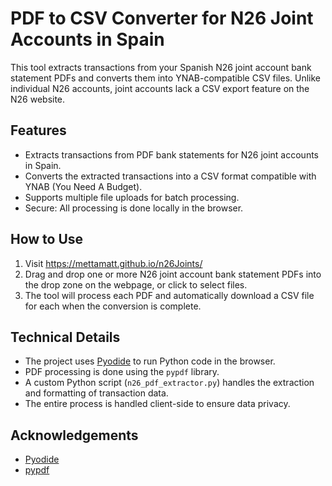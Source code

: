 # PDF to CSV Converter for N26 Joint Accounts in Spain

This tool extracts transactions from your Spanish N26 joint account bank statement PDFs and converts them into YNAB-compatible CSV files. Unlike individual N26 accounts, joint accounts lack a CSV export feature on the N26 website.

## Features

- Extracts transactions from PDF bank statements for N26 joint accounts in Spain.
- Converts the extracted transactions into a CSV format compatible with YNAB (You Need A Budget).
- Supports multiple file uploads for batch processing.
- Secure: All processing is done locally in the browser.

## How to Use

1. Visit https://mettamatt.github.io/n26Joints/
2. Drag and drop one or more N26 joint account bank statement PDFs into the drop zone on the webpage, or click to select files.
3. The tool will process each PDF and automatically download a CSV file for each when the conversion is complete.

## Technical Details

- The project uses [Pyodide](https://pyodide.org/) to run Python code in the browser.
- PDF processing is done using the `pypdf` library.
- A custom Python script (`n26_pdf_extractor.py`) handles the extraction and formatting of transaction data.
- The entire process is handled client-side to ensure data privacy.

## Acknowledgements

- [Pyodide](https://pyodide.org/)
- [pypdf](https://pypi.org/project/pypdf/)